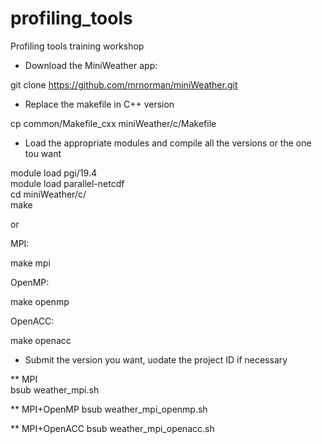 # profiling_tools
Profiling tools training workshop 

* Download the MiniWeather app:

git clone https://github.com/mrnorman/miniWeather.git

* Replace the makefile in C++ version

cp common/Makefile_cxx miniWeather/c/Makefile

* Load the appropriate modules and compile all the versions or the one tou want

module load pgi/19.4  
module load parallel-netcdf   
cd miniWeather/c/   
make  

or  

MPI:  

make mpi   

OpenMP: 

make openmp   

OpenACC:  
  
make openacc  

* Submit the version you want, uodate the project ID if necessary

** MPI  
bsub weather_mpi.sh

** MPI+OpenMP
bsub weather_mpi_openmp.sh

** MPI+OpenACC
bsub weather_mpi_openacc.sh

